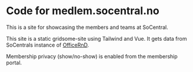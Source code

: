 # Code for medlem.socentral.no

This is a site for showcasing the members and teams at SoCentral.

This site is a static gridsome-site using Tailwind and Vue. It gets data from SoCentrals instance of [OfficeRnD](https://wwww.officernd.com).

Membership privacy (show/no-show) is enabled from the membership portal.
